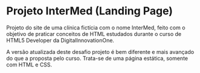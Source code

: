 # Projeto InterMed (Landing Page)

Projeto do site de uma clínica fictícia com o nome InterMed, feito com o objetivo de praticar conceitos de HTML estudados durante o curso de HTML5 Developer da DigitalInnovationOne.

A versão atualizada deste desafio projeto é bem diferente e mais avançado do que a proposta pelo curso. Trata-se de uma página estática, somente com HTML e CSS.
